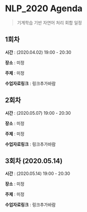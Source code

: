 # NLP_2020 Agenda
> 기계학습 기반 자연어 처리 회합 일정

## 1회차
**시간** : (2020.04.02) 19:00 - 20:30

**장소** : 미정

**주제** : 미정

**수업자료링크** : 링크추가바람

## 2회차
**시간** : (2020.05.07) 19:00 - 20:30

**장소** : 미정

**주제** : 미정

**수업자료링크** : 링크추가바람

## 3회차 (2020.05.14)
**시간** : (2020.05.14) 19:00 - 20:30

**장소** : 미정

**주제** : 미정

**수업자료링크** : 링크추가바람
